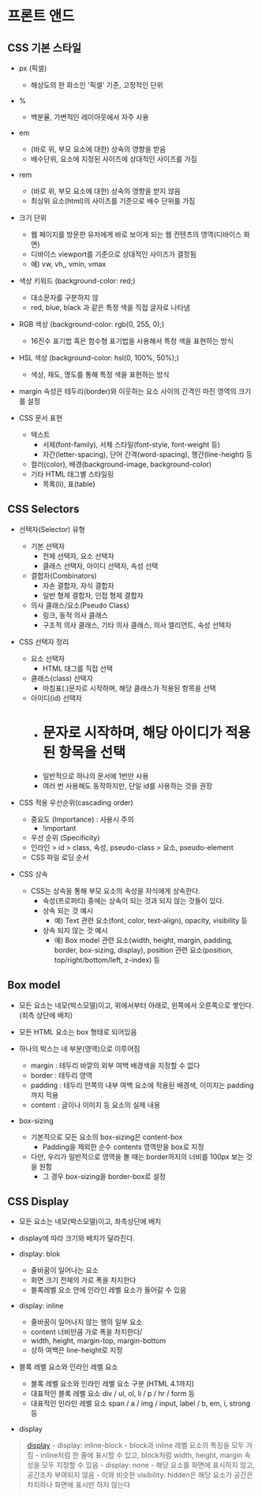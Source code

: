 # 프론트 앤드
## CSS 기본 스타일
- px (픽셀)
    - 해상도의 한 화소인 '픽셀' 기준, 고정적인 단위
- %
    - 백분율, 가변적인 레이아웃에서 자주 사용
- em
    - (바로 위, 부모 요소에 대한) 상속의 영향을 받음
    - 배수단위, 요소에 지정된 사이즈에 상대적인 사이즈를 가짐
- rem
    - (바로 위, 부모 요소에 대한) 상속의 영향을 받지 않음
    - 최상위 요소(html)의 사이즈를 기준으로 배수 단위를 가짐
- 크기 단위
    - 웹 페이지를 방문한 유저에게 바로 보이게 되는 웹 컨텐츠의 영역(디바이스 화면)
    - 디바이스 viewport를 기준으로 상대적인 사이즈가 결정됨
    - 예) vw, vh,, vmin, vmax
- 색상 키워드 (background-color: red;)
    - 대소문자를 구분하지 않
    - red, blue, black 과 같은 특정 색을 직접 글자로 나타냄
- RGB 색상 (background-color: rgb(0, 255, 0);)
    - 16진수 표기법 혹은 함수형 표기법을 사용해서 특정 색을 표현하는 방식
- HSL 색상 (background-color: hsl(0, 100%, 50%);)
    - 색상, 채도, 명도를 통해 특정 색을 표현하는 방식

- margin 속성은 테두리(border)와 이웃하는 요소 사이의 간격인 마진 영역의 크기를 설정
- CSS 문서 표현
    - 텍스트
        - 서체(font-family), 서체 스타일(font-style, font-weight 등)
        - 자간(letter-spacing), 단어 간격(word-spacing), 행간(line-height) 등
    - 컬러(color), 배경(background-image, background-color)
    - 기타 HTML 태그별 스타일링
        - 목록(li), 표(table)

## CSS Selectors
- 선택자(Selector) 유형
    - 기본 선택자
        - 전체 선택자, 요소 선택자
        - 클래스 선택자, 아이디 선택자, 속성 선택
    - 결합자(Combinators)
        - 자손 결합자, 자식 결합자
        - 일반 형제 결합자, 인접 형제 결합자
    - 의사 클래스/요소(Pseudo Class)
        - 링크, 동적 의사 클래스
        - 구조적 의사 클래스, 기타 의사 클래스, 의사 엘리먼트, 속성 선택자

- CSS 선택자 정리
    - 요소 선택자
        - HTML 태그를 직접 선택
    - 클래스(class) 선택자
        - 마침표(.)문자로 시작하며, 해당 클래스가 적용된 항목을 선택
    - 아이디(id) 선택자
        - # 문자로 시작하며, 해당 아이디가 적용된 항목을 선택
        - 일반적으로 하나의 문서에 1번만 사용
        - 여러 번 사용해도 동작하지만, 단일 id를 사용하는 것을 권장

- CSS 적용 우선순위(cascading order)
    - 중요도 (Importance) : 사용시 주의
        - !important
    - 우선 순위 (Specificity)
    - 인라인 > id > class, 속성, pseudo-class > 요소, pseudo-element
    - CSS 파일 로딩 순서

- CSS 상속
    - CSS는 상속을 통해 부모 요소의 속성을 자식에게 상속한다.
        - 속성(프로퍼티) 중에는 상속이 되는 것과 되지 않는 것들이 있다.
        - 상속 되는 것 예시
            - 예) Text 관련 요소(font, color, text-align), opacity, visibility 등
        - 상속 되지 않는 것 예시
            - 예) Box model 관련 요소(width, height, margin, padding, border, box-sizing, display),
                position 관련 요소(position, top/right/bottom/left, z-index) 등

## Box model
- 모든 요소는 네모(박스모델)이고, 위에서부터 아래로, 왼쪽에서 오른쪽으로 쌓인다.(죄측 상단에 배치)
- 모든 HTML 요소는 box 형태로 되어있음
- 하나의 박스는 네 부분(영역)으로 이루어짐
    - margin : 테두리 바깥의 외부 여백 배경색을 지정할 수 없다
    - border : 테두리 영역
    - padding : 테두리 안쪽의 내부 여백 요소에 적용된 배경색, 이미지는 padding까지 적용
    - content : 글이나 이미지 등 요소의 실제 내용

- box-sizing
    - 기본적으로 모든 요소의 box-sizing은 content-box
        - Padding을 제외한 순수 contents 영역만을 box로 지정
    - 다만, 우리가 일반적으로 영역을 볼 때는 border까지의 너비를 100px 보는 것을 원함
        - 그 경우 box-sizing을 border-box로 설정

## CSS Display
- 모든 요소는 네모(박스모델)이고, 좌측상단에 배치
- display에 따라 크기와 배치가 달라진다.

- display: blok
    - 줄바꿈이 일어나는 요소
    - 화면 크기 전체의 가로 폭을 차지한다
    - 블록레벨 요소 안에 인라인 레벨 요소가 들어갈 수 있음
- display: inline
    - 줄바꿈이 일어나지 않는 행의 일부 요소
    - content 너비만큼 가로 폭을 차지한다/
    - width, height, margin-top, margin-bottom
    - 상하 여백은 line-height로 지정

- 블록 레벨 요소와 인라인 레벨 요소
    - 블록 레벨 요소와 인라인 레벨 요소 구분 (HTML 4.1까지)
    - 대표적인 블록 레벨 요소 div / ul, ol, li / p / hr / form 등
    - 대표적인 인라인 레벨 요소 span / a / img / input, label / b, em, i, strong 등

- display
> [display](https://developer.mozilla.org/ko/docs/Web/CSS/display)
    - display: inline-block
        - block과 inline 레벨 요소의 특징을 모두 가짐
        - inline처럼 한 줄에 표시할 수 있고, block처럼 width, height, margin 속성을 모두 지정할 수 있음
    - display: none
        - 해당 요소를 화면에 표시하지 않고, 공간조차 부여되지 않음
        - 이와 비슷한 visibility: hidden은 해당 요소가 공간은 차지하나 화면에 표시만 하지 않는다